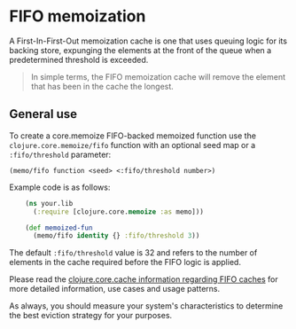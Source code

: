 # FIFO memoization

A First-In-First-Out memoization cache is one that uses queuing logic for its backing store, expunging the elements at the front of the queue when a predetermined threshold is exceeded.

> In simple terms, the FIFO memoization cache will remove the element that has been in the cache the longest.

## General use

To create a core.memoize FIFO-backed memoized function use the `clojure.core.memoize/fifo` function with an optional seed map or a `:fifo/threshold` parameter:

    (memo/fifo function <seed> <:fifo/threshold number>)

Example code is as follows:

```clojure
    (ns your.lib
      (:require [clojure.core.memoize :as memo]))

    (def memoized-fun
      (memo/fifo identity {} :fifo/threshold 3))
```

The default `:fifo/threshold` value is 32 and refers to the number of elements in the cache required before the FIFO logic is applied.

Please read the [clojure.core.cache information regarding FIFO caches](https://github.com/clojure/core.cache/wiki/FIFO) for more detailed information, use cases and usage patterns.

As always, you should measure your system's characteristics to determine the best eviction strategy for your purposes.
